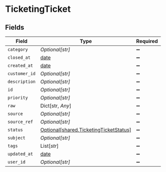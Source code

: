# TicketingTicket


## Fields

| Field                                                                                  | Type                                                                                   | Required                                                                               | Description                                                                            |
| -------------------------------------------------------------------------------------- | -------------------------------------------------------------------------------------- | -------------------------------------------------------------------------------------- | -------------------------------------------------------------------------------------- |
| `category`                                                                             | *Optional[str]*                                                                        | :heavy_minus_sign:                                                                     | N/A                                                                                    |
| `closed_at`                                                                            | [date](https://docs.python.org/3/library/datetime.html#date-objects)                   | :heavy_minus_sign:                                                                     | N/A                                                                                    |
| `created_at`                                                                           | [date](https://docs.python.org/3/library/datetime.html#date-objects)                   | :heavy_minus_sign:                                                                     | N/A                                                                                    |
| `customer_id`                                                                          | *Optional[str]*                                                                        | :heavy_minus_sign:                                                                     | N/A                                                                                    |
| `description`                                                                          | *Optional[str]*                                                                        | :heavy_minus_sign:                                                                     | N/A                                                                                    |
| `id`                                                                                   | *Optional[str]*                                                                        | :heavy_minus_sign:                                                                     | N/A                                                                                    |
| `priority`                                                                             | *Optional[str]*                                                                        | :heavy_minus_sign:                                                                     | N/A                                                                                    |
| `raw`                                                                                  | Dict[str, *Any*]                                                                       | :heavy_minus_sign:                                                                     | N/A                                                                                    |
| `source`                                                                               | *Optional[str]*                                                                        | :heavy_minus_sign:                                                                     | N/A                                                                                    |
| `source_ref`                                                                           | *Optional[str]*                                                                        | :heavy_minus_sign:                                                                     | N/A                                                                                    |
| `status`                                                                               | [Optional[shared.TicketingTicketStatus]](../../models/shared/ticketingticketstatus.md) | :heavy_minus_sign:                                                                     | N/A                                                                                    |
| `subject`                                                                              | *Optional[str]*                                                                        | :heavy_minus_sign:                                                                     | N/A                                                                                    |
| `tags`                                                                                 | List[*str*]                                                                            | :heavy_minus_sign:                                                                     | N/A                                                                                    |
| `updated_at`                                                                           | [date](https://docs.python.org/3/library/datetime.html#date-objects)                   | :heavy_minus_sign:                                                                     | N/A                                                                                    |
| `user_id`                                                                              | *Optional[str]*                                                                        | :heavy_minus_sign:                                                                     | N/A                                                                                    |